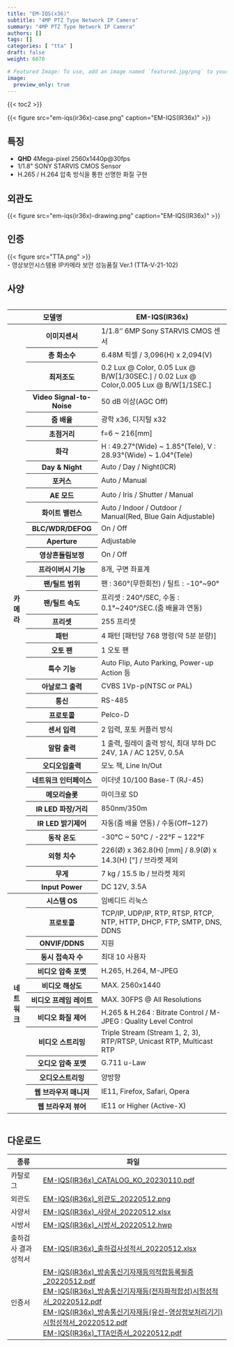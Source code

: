 ```yaml
---
title: "EM-IQS(x36)"
subtitle: "4MP PTZ Type Network IP Camera"
summary: "4MP PTZ Type Network IP Camera"
authors: []
tags: []
categories: [ "tta" ]
draft: false
weight: 6070

# Featured Image: To use, add an image named `featured.jpg/png` to your page's folder.
image:
  preview_only: true
---
```


{{< toc2 >}}

<div class="container">
<div class="row justify-content-center align-items-center">
<div class="col-sm-6">

{{< figure src="em-iqs(ir36x)-case.png" caption="EM-IQS(IR36x)" >}}

</div>
</div>
</div>

<div class="container">
<div class="row justify-content-center">
<div class="col-sm-6 pl-0">

## 특징

- **QHD** 4Mega-pixel 2560x1440p@30fps
- 1/1.8" SONY STARVIS CMOS Sensor
- H.265 / H.264 압축 방식을 통한 선명한 화질 구현


</div>
<div class="col-sm-6 pl-0">

## 외관도

{{< figure src="em-iqs(ir36x)-drawing.png" caption="EM-IQS(IR36x)" >}}

</div>
</div>
</div>

## 인증
<div class="container">
<div class="row align-items-top">
<div class="col-sm-1">
{{< figure src="TTA.png" >}} 
</div>
<div class="col-sm-8">
- 영상보안시스템용 IP카메라 보안 성능품질 Ver.1 (TTA-V-21-102)
</div>
</div>
</div>


## 사양

<div style="overflow-x: auto">
<table class="spec">
<thead>
<tr>
<th colspan="2">모델명</th>
<th>EM-IQS(IR36x)</th>
</tr>
</thead>
<tbody>
<tr>
<th rowspan="35">카메라</th>
<th>이미지센서</th>
<td>1/1.8‘’ 6MP Sony STARVIS CMOS 센서</td>
</tr>
<tr>
<th>총 화소수</th>
<td>6.48M 픽셀 / 3,096(H) x 2,094(V)</td>
</tr>
<tr>
<th>최저조도</th>
<td>0.2 Lux @ Color, 0.05 Lux @ B/W[1/30SEC.] / 0.02 Lux @ Color,0.005 Lux @ B/W[1/1SEC.]</td>
</tr>
<th>Video Signal-to-Noise</th>
<td>50 dB 이상(AGC Off)</td>
</tr>
<tr>
<th>줌 배율</th>
<td>광학 x36, 디지털 x32</td>
</tr>
<tr>
<th>초점거리</th>
<td>f=6 ~ 216[mm]</td>
</tr>
<tr>
<th>화각</th>
<td>H : 49.27°(Wide) ~ 1.85°(Tele), V : 28.93°(Wide) ~ 1.04°(Tele)</td>
</tr>
<th>Day & Night</th>
<td>Auto / Day / Night(ICR)</td>
</tr>
<tr>
<th>포커스</th>
<td>Auto / Manual</td>
</tr>
<tr>
<th>AE 모드</th>
<td>Auto / Iris / Shutter / Manual</td>
</tr>
<tr>
<th>화이트 밸런스</th>
<td>Auto / Indoor / Outdoor / Manual(Red, Blue Gain Adjustable)</td>
</tr>
<tr>
<th>BLC/WDR/DEFOG</th>
<td>On / Off</td>
</tr>
<tr>
<th>Aperture</th>
<td>Adjustable</td>
</tr>
<tr>
<th>영상흔들림보정</th>
<td>On / Off</td>
</tr>
<tr>
<th>프라이버시 기능</th>
<td>8개, 구면 좌표계</td>
</tr>
<tr>
<th>팬/틸트 범위</th>
<td>팬 : 360°(무한회전) / 틸트 : -10°~90°</td>
</tr>
<tr>
<th>팬/틸트 속도</th>
<td>프리셋 : 240°/SEC, 수동 : 0.1°~240°/SEC.(줌 배율과 연동)</td>
</tr>
<tr>
<th>프리셋</th>
<td>255 프리셋</td>
</tr>
<tr>
<th>패턴</th>
<td>4 패턴 [패턴당 768 명령(약 5분 분량)]</td>
</tr>
<tr>
<th>오토 팬</th>
<td>1 오토 팬</td>
</tr>
<tr>
<th>특수 기능</th>
<td>Auto Flip, Auto Parking, Power-up Action 등</td>
</tr>
<tr>
<th>아날로그 출력</th>
<td>CVBS 1Vp-p(NTSC or PAL)</td>
</tr>
<tr>
<th>통신</th>
<td>RS-485</td>
</tr>
<tr>
<th>프로토콜</th>
<td>Pelco-D</td>
</tr>
<tr>
<th>센서 입력</th>
<td>2 입력, 포토 커플러 방식</td>
</tr>
<tr>
<th>알람 출력</th>
<td>1 출력, 릴레이 출력 방식, 최대 부하 DC 24V, 1A / AC 125V, 0.5A</td>
</tr>
<tr>
<th>오디오입출력</th>
<td>모노 잭, Line In/Out</td>
</tr>
<tr>
<th>네트워크 인터페이스</th>
<td>이더넷 10/100 Base-T (RJ-45)</td>
</tr>
<tr>
<th>메모리슬롯</th>
<td>마이크로 SD</td>
</tr>
<tr>
<th>IR LED 파장/거리</th>
<td>850nm/350m</td>
</tr>
<tr>
<th>IR LED 밝기제어</th>
<td>자동(줌 배율 연동) / 수동(Off~127)</td>
</tr>
<tr>
<th>동작 온도</th>
<td>-30°C ~ 50°C / -22°F ~ 122°F</td>
</tr>
<tr>
<th>외형 치수</th>
<td>226(Ø) x 362.8(H) [mm] / 8.9(Ø) x 14.3(H) ["] / 브라켓 제외</td>
</tr>
<tr>
<th>무게</th>
<td>7 kg / 15.5 lb / 브라켓 제외</td>
</tr>
<tr>
<th>Input Power</th>
<td>DC 12V, 3.5A</td>
</tr>
<tr>
<th rowspan="13">네트워크</th>
<th>시스템 OS</th>
<td>임베디드 리눅스</td>
</tr>
<tr>
<th>프로토콜</th>
<td>TCP/IP, UDP/IP, RTP, RTSP, RTCP, NTP, HTTP, DHCP, FTP, SMTP, DNS, DDNS</td>
</tr>
<tr>
<th>ONVIF/DDNS</th>
<td>지원</td>
</tr>
<tr>
<th>동시 접속자 수</th>
<td>최대 10 사용자</td>
</tr>
<tr>
<th>비디오 압축 포맷</th>
<td>H.265, H.264, M-JPEG</td>
</tr>
<tr>
<th>비디오 해상도</th>
<td>MAX. 2560x1440</td>
</tr>
<tr>
<th>비디오 프레임 레이트</th>
<td>MAX. 30FPS @ All Resolutions</td>
</tr>
<tr>
<th>비디오 화질 제어</th>
<td>H.265 & H.264 : Bitrate Control / M-JPEG : Quality Level Control</td>
</tr>
<tr>
<th>비디오 스트리밍</th>
<td>Triple Stream (Stream 1, 2, 3), RTP/RTSP, Unicast RTP, Multicast RTP</td>
</tr>
<tr>
<th>오디오 압축 포맷</th>
<td>G.711 u-Law</td>
</tr>
<tr>
<th>오디오스트리밍</th>
<td>양방향</td>
</tr>
<tr>
<th>웹 브라우저 매니저</th>
<td>IE11, Firefox, Safari, Opera</td>
</tr>
<tr>
<th>웹 브라우저 뷰어</th>
<td>IE11 or Higher (Active-X)</td>
</tr>

</tbody>
</table>
</div>

## 다운로드

종류 | 파일
---- | ----
카탈로그 | [EM-IQS(IR36x)_CATALOG_KO_20230110.pdf](https://www.emstone.com/data/sales/ko/EM-IQS(IR36x)_CATALOG_KO_20230110.pdf)
외관도 | [EM-IQS(IR36x)_외관도_20220512.png](https://www.emstone.com/data/sales/ko/EM-IQS(IR36x)_외관도_20220512.png)
사양서 | [EM-IQS(IR36x)_사양서_20220512.xlsx](https://www.emstone.com/data/sales/ko/EM-IQS(IR36x)_사양서_20220512.xlsx)
시방서 | [EM-IQS(IR36x)_시방서_20220512.hwp](https://www.emstone.com/data/sales/ko/EM-IQS(IR36x)_시방서_20220512.hwp)
출하검사 결과 성적서 | [EM-IQS(IR36x)_출하검사성적서_20220512.xlsx](https://www.emstone.com/data/sales/ko/EM-IQS(IR36x)_출하검사성적서_20220512.xlsx)
인증서 | [EM-IQS(IR36x)_방송통신기자재등의적합등록필증_20220512.pdf](https://www.emstone.com/data/sales/ko/EM-IQS(IR36x)_방송통신기자재등의적합등록필증_20220512.pdf)<br>[EM-IQS(IR36x)_방송통신기자재등(전자파적합성)시험성적서_20220512.pdf](https://www.emstone.com/data/sales/ko/EM-IQS(IR36x)_방송통신기자재등(전자파적합성)시험성적서_20220512.pdf)<br>[EM-IQS(IR36x)_방송통신기자재등(유선-영상정보처리기기)시험성적서_20220512.pdf](https://www.emstone.com/data/sales/ko/EM-IQS(IR36x)_방송통신기자재등(유선-영상정보처리기기)시험성적서_20220512.pdf)<br>[EM-IQS(IR36x)_TTA인증서_20220512.pdf](https://www.emstone.com/data/sales/ko/EM-IQS(IR36x)_TTA인증서_20220512.pdf)